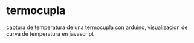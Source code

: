 # termocupla
captura de temperatura de una termocupla con arduino, visualizacion de curva de temperatura en javascript
